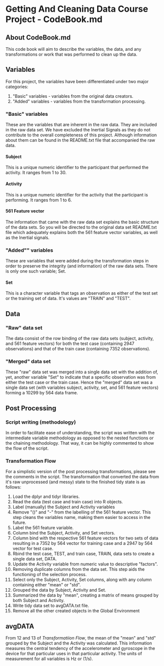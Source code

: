 # Getting And Cleaning Data Course Project - CodeBook.md

## About CodeBook.md

<p>This code book will aim to describe the variables, the data, and any transformations
or work that was performed to clean up the data.</p>

## Variables

For this project, the variables have been differentiated under two major categories:
1. "Basic" variables - variables from the original data creators.
2. "Added" variables - variables from the transformation processing.

### "Basic" variables
<p>These are the variables that are inherent in the raw data. They are included in
the raw data set. We have excluded the Inertial Signals as they do not
contribute to the overall completeness of this project. Although information
about them can be found in the README.txt file that accompanied the raw data.</p>

#### Subject
<p>This is a unique numeric identifier to the participant that performed the 
activity. It ranges from 1 to 30.</p>

#### Activity
<p>This is a unique numeric identifier for the activity that the participant is
performing. It ranges from 1 to 6.</p>

#### 561 Feature vector
<p>The information that came with the raw data set explains the basic structure of
the data sets. So you will be directed to the original data set README.txt file
which adequately explains both the 561 feature vector variables, as well as the
Inertial signals.</p>

### "Added"" variables
<p>These are variables that were added during the transformation steps in order to
preserve the integrity (and information) of the raw data sets. There is only
one such variable; Set.</p>

#### Set
<p>This is a character variable that tags an observation as either of the test
set or the training set of data. It's values are "TRAIN" and "TEST".</p>

## Data

### "Raw" data set
<p>The data consist of the row binding of the raw data sets (subject, activity, 
and 561 feature vectors) for both the test case (containing 2947 observations)
and that of the train case (containing 7352 observations).</p>

### "Merged" data set
<p>These "raw" data set was merged into a single data set with the addition of,
yet, another variable "Set" to indicate that a specific observation was from
either the test case or the train case. Hence the "merged" data set was a
single data set (with variables subject, activity, set, and 561 feature 
vectors) forming a 10299 by 564 data frame.</p>

## Post Processing

### Script writing (methodology)
<p>In order to facilitate ease of understanding, the script was written with the
intermediate variable methodology as opposed to the nested functions or the 
chaining methodology. That way, it can be highly commented to show the flow
of the script.</p>

### Transformation Flow
<p>For a simplistic version of the post processing transformations, please see the
comments in the script. The transformation that converted the data from it's 
raw unprocessed (and messy) state to the finished tidy state is as follows:</p>

1. Load the dplyr and tidyr libraries.
2. Read the data (test case and train case) into R objects.
3. Label (manually) the Subject and Activity variables
4. Remove "()" and "-" from the labelling of the 561 feature vector. This step
   cleans the variables name, making them easier to access in the future.
5. Label the 561 feature variable.
6. Column bind the Subject, Activity, and Set vectors.
7. Column bind with the respective 561 feature vectors for two sets of data
   resulting in a 7352 by 564 vector for training case and a 2947 by 564 vector
   for test case.
8. Rbind the test case, TEST, and train case, TRAIN, data sets to create a
   single data set, DATA.
9. Update the Activity variable from numeric value to descriptive "factors".
10. Removing duplicate columns from the data set. This step aids the functioning
   of the selection process.
11. Select only the Subject, Activity, Set columns, along with any column 
    containing either "mean" or "std".
12. Grouped the data by Subject, Activity and Set.
13. Summarized the data by "mean", creating a matrix of means grouped by both
    Subject and Activity.
14. Write tidy data set to avgDATA.txt file.
15. Remove all the other created objects in the Global Environment

## avgDATA

From 12 and 13 of *Transformatiion Flow*, the mean of the "mean" and "std" grouped
by the Subject and the Activity was calculated. This information measures the 
central tendency of the accelerometer and gyroscope in the device for that
particular uses in that particular activity. The units of measurement for all
variables is Hz or (1/s).
